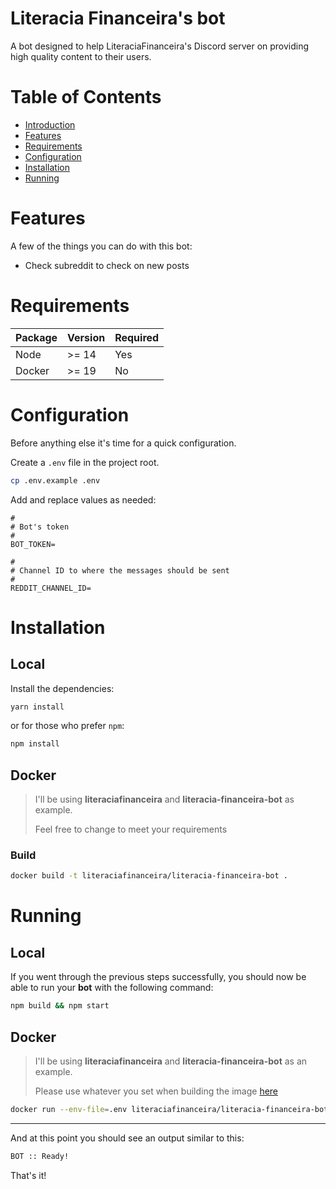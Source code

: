 # Literacia Financeira's bot

A bot designed to help LiteraciaFinanceira's Discord server on providing high quality content to their users.

# Table of Contents

- [Introduction](#literacia-financeira's-bot)
- [Features](#features)
- [Requirements](#requirements)
- [Configuration](#configuration)
- [Installation](#installation)
- [Running](#running)

# Features

A few of the things you can do with this bot:

* Check subreddit to check on new posts

# Requirements

Package | Version | Required
-- | -- | --
Node | >= 14 | Yes
Docker | >= 19 | No

# Configuration

Before anything else it's time for a quick configuration.

Create a `.env` file in the project root.

```sh
cp .env.example .env
```

Add and replace values as needed:

```env
#
# Bot's token
#
BOT_TOKEN=

#
# Channel ID to where the messages should be sent
#
REDDIT_CHANNEL_ID=
```

# Installation

## Local

Install the dependencies:

```sh
yarn install
```

or for those who prefer `npm`:

```sh
npm install
```

## Docker

> I'll be using **literaciafinanceira** and **literacia-financeira-bot** as example.
>
> Feel free to change to meet your requirements

### Build

```bash
docker build -t literaciafinanceira/literacia-financeira-bot .
```

# Running

## Local

If you went through the previous steps successfully, you should now be able to run your **bot** with the following command:

```sh
npm build && npm start
```

## Docker

> I'll be using **literaciafinanceira** and **literacia-financeira-bot** as an example.
>
> Please use whatever you set when building the image [here](#build)

```bash
docker run --env-file=.env literaciafinanceira/literacia-financeira-bot:latest
```

---
And at this point you should see an output similar to this:

```sh
BOT :: Ready!
```

That's it!
